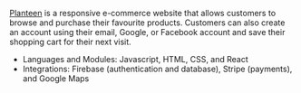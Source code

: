 <a href='https://planteen.herokuapp.com/'>Planteen</a> is a responsive e-commerce website that allows customers to browse and purchase their favourite products. Customers can also create an account using their email, Google, or Facebook account and save their shopping cart for their next visit.

<ul>
    <li>Languages and Modules: Javascript, HTML, CSS, and React</li>
    <li>Integrations: Firebase (authentication and database), Stripe (payments), and Google Maps</li>
</lu>
    